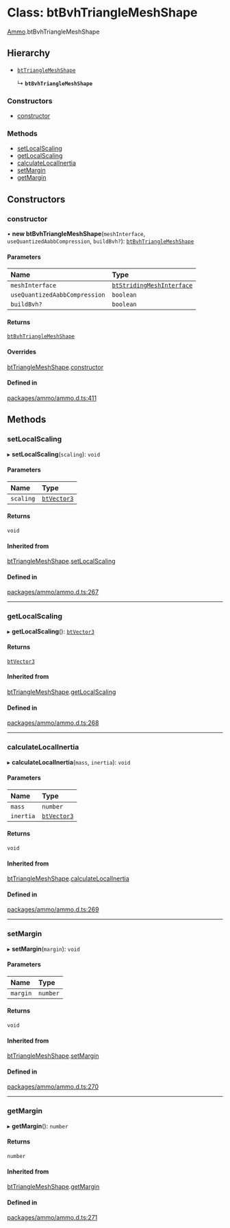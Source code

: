 # Class: btBvhTriangleMeshShape

[Ammo](../modules/Ammo.md).btBvhTriangleMeshShape

## Hierarchy

- [`btTriangleMeshShape`](Ammo.btTriangleMeshShape.md)

  ↳ **`btBvhTriangleMeshShape`**

### Constructors

- [constructor](Ammo.btBvhTriangleMeshShape.md#constructor)

### Methods

- [setLocalScaling](Ammo.btBvhTriangleMeshShape.md#setlocalscaling)
- [getLocalScaling](Ammo.btBvhTriangleMeshShape.md#getlocalscaling)
- [calculateLocalInertia](Ammo.btBvhTriangleMeshShape.md#calculatelocalinertia)
- [setMargin](Ammo.btBvhTriangleMeshShape.md#setmargin)
- [getMargin](Ammo.btBvhTriangleMeshShape.md#getmargin)

## Constructors

### constructor

• **new btBvhTriangleMeshShape**(`meshInterface`, `useQuantizedAabbCompression`, `buildBvh?`): [`btBvhTriangleMeshShape`](Ammo.btBvhTriangleMeshShape.md)

#### Parameters

| Name | Type |
| :------ | :------ |
| `meshInterface` | [`btStridingMeshInterface`](Ammo.btStridingMeshInterface.md) |
| `useQuantizedAabbCompression` | `boolean` |
| `buildBvh?` | `boolean` |

#### Returns

[`btBvhTriangleMeshShape`](Ammo.btBvhTriangleMeshShape.md)

#### Overrides

[btTriangleMeshShape](Ammo.btTriangleMeshShape.md).[constructor](Ammo.btTriangleMeshShape.md#constructor)

#### Defined in

[packages/ammo/ammo.d.ts:411](https://github.com/Orillusion/orillusion/blob/main/packages/ammo/ammo.d.ts#L411)

## Methods

### setLocalScaling

▸ **setLocalScaling**(`scaling`): `void`

#### Parameters

| Name | Type |
| :------ | :------ |
| `scaling` | [`btVector3`](Ammo.btVector3.md) |

#### Returns

`void`

#### Inherited from

[btTriangleMeshShape](Ammo.btTriangleMeshShape.md).[setLocalScaling](Ammo.btTriangleMeshShape.md#setlocalscaling)

#### Defined in

[packages/ammo/ammo.d.ts:267](https://github.com/Orillusion/orillusion/blob/main/packages/ammo/ammo.d.ts#L267)

___

### getLocalScaling

▸ **getLocalScaling**(): [`btVector3`](Ammo.btVector3.md)

#### Returns

[`btVector3`](Ammo.btVector3.md)

#### Inherited from

[btTriangleMeshShape](Ammo.btTriangleMeshShape.md).[getLocalScaling](Ammo.btTriangleMeshShape.md#getlocalscaling)

#### Defined in

[packages/ammo/ammo.d.ts:268](https://github.com/Orillusion/orillusion/blob/main/packages/ammo/ammo.d.ts#L268)

___

### calculateLocalInertia

▸ **calculateLocalInertia**(`mass`, `inertia`): `void`

#### Parameters

| Name | Type |
| :------ | :------ |
| `mass` | `number` |
| `inertia` | [`btVector3`](Ammo.btVector3.md) |

#### Returns

`void`

#### Inherited from

[btTriangleMeshShape](Ammo.btTriangleMeshShape.md).[calculateLocalInertia](Ammo.btTriangleMeshShape.md#calculatelocalinertia)

#### Defined in

[packages/ammo/ammo.d.ts:269](https://github.com/Orillusion/orillusion/blob/main/packages/ammo/ammo.d.ts#L269)

___

### setMargin

▸ **setMargin**(`margin`): `void`

#### Parameters

| Name | Type |
| :------ | :------ |
| `margin` | `number` |

#### Returns

`void`

#### Inherited from

[btTriangleMeshShape](Ammo.btTriangleMeshShape.md).[setMargin](Ammo.btTriangleMeshShape.md#setmargin)

#### Defined in

[packages/ammo/ammo.d.ts:270](https://github.com/Orillusion/orillusion/blob/main/packages/ammo/ammo.d.ts#L270)

___

### getMargin

▸ **getMargin**(): `number`

#### Returns

`number`

#### Inherited from

[btTriangleMeshShape](Ammo.btTriangleMeshShape.md).[getMargin](Ammo.btTriangleMeshShape.md#getmargin)

#### Defined in

[packages/ammo/ammo.d.ts:271](https://github.com/Orillusion/orillusion/blob/main/packages/ammo/ammo.d.ts#L271)
